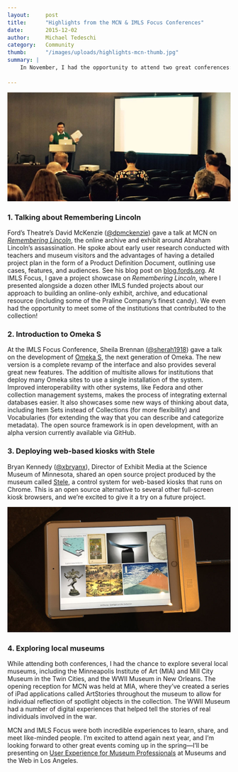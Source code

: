 ```yaml
---
layout:     post
title:      "Highlights from the MCN & IMLS Focus Conferences"
date:       2015-12-02
author:     Michael Tedeschi
category:   Community
thumb:      "/images/uploads/highlights-mcn-thumb.jpg"
summary: |
    In November, I had the opportunity to attend two great conferences: the [Museum Computer Network (MCN)](http://mcn.edu/mcn-2015-minneapolis/) annual conference in Minneapolis and [IMLS Focus](https://www.cmpinc.net/imlsfocus/home.html) in New Orleans. These events featured talks on issues impacting the field, exciting new technologies and trends, and the opportunity for us to share our work.

---
```


![David McKenzie of Ford's Theatre talking about Remembering Lincoln](/images/uploads/highlights-mcn-david-mckenzie.jpg)

### 1. Talking about Remembering Lincoln
Ford’s Theatre’s David McKenzie ([@dpmckenzie](https://twitter.com/dpmckenzie)) gave a talk at MCN on *[Remembering Lincoln](http://rememberinglincoln.fords.org/)*, the online archive and exhibit around Abraham Lincoln’s assassination. He spoke about early user research conducted with teachers and museum visitors and the advantages of having a detailed project plan in the form of a Product Definition Document, outlining use cases, features, and audiences. See his blog post on [blog.fords.org](http://blog.fords.org/2014/07/11/user-experience/). At IMLS Focus, I gave a project showcase on *Remembering Lincoln*, where I presented alongside a dozen other IMLS funded projects about our approach to building an online-only exhibit, archive, and educational resource (including some of the Praline Company’s finest candy). We even had the opportunity to meet some of the institutions that contributed to the collection!

### 2. Introduction to Omeka S
At the IMLS Focus Conference, Sheila Brennan ([@sherah1918](https://twitter.com/sherah1918)) gave a talk on the development of [Omeka S](https://github.com/omeka/omeka-s), the next generation of Omeka. The new version is a complete revamp of the interface and also provides several great new features. The addition of multisite allows for institutions that deploy many Omeka sites to use a single installation of the system. Improved interoperability with other systems, like Fedora and other collection management systems, makes the process of integrating external databases easier. It also showcases some new ways of thinking about data, including Item Sets instead of Collections (for more flexibility) and Vocabularies (for extending the way that you can describe and categorize metadata). The open source framework is in open development, with an alpha version currently available via GitHub.

### 3. Deploying web-based kiosks with Stele
Bryan Kennedy ([@xbryanx](https://twitter.com/xbryanx)), Director of Exhibit Media at the Science Museum of Minnesota, shared an open source project produced by the museum called [Stele](https://github.com/scimusmn/stele), a control system for web-based kiosks that runs on Chrome. This is an open source alternative to several other full-screen kiosk browsers, and we’re excited to give it a try on a future project.

![Minneapolis Institute of Art's ArtStories iPad application](/images/uploads/highlights-mcn-artstories.jpg)

### 4. Exploring local museums
While attending both conferences, I had the chance to explore several local museums, including the Minneapolis Institute of Art (MIA) and Mill City Museum in the Twin Cities, and the WWII Museum in New Orleans. The opening reception for MCN was held at MIA, where they’ve created a series of iPad applications called ArtStories throughout the museum to allow for individual reflection of spotlight objects in the collection. The WWII Museum had a number of digital experiences that helped tell the stories of real individuals involved in the war.

MCN and IMLS Focus were both incredible experiences to learn, share, and meet like-minded people. I’m excited to attend again next year, and I’m looking forward to other great events coming up in the spring—I’ll be presenting on [User Experience for Museum Professionals](http://mw2016.museumsandtheweb.com/proposal/user-experience-for-museum-professionals/) at Museums and the Web in Los Angeles.